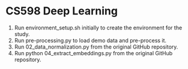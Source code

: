 # CS598 Deep Learning

1. Run environment_setup.sh initially to create the environment for the study.
2. Run pre-processing.py to load demo data and pre-process it.
3. Run 02_data_normalization.py from the original GitHub repository.
4. Run python 04_extract_embeddings.py from the original GitHub repository.